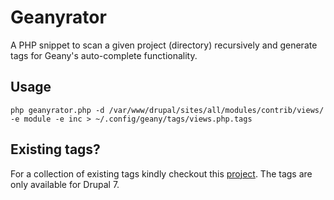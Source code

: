 # Geanyrator

A PHP snippet to scan a given project (directory) recursively and generate tags for Geany's auto-complete functionality.

## Usage
`php geanyrator.php -d /var/www/drupal/sites/all/modules/contrib/views/ -e module -e inc > ~/.config/geany/tags/views.php.tags`

## Existing tags?
For a collection of existing tags kindly checkout this [project](https://github.com/geraldvillorente/drupal-geany-widget). The tags are only available for Drupal 7.
